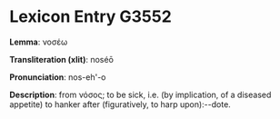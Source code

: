 # Lexicon Entry G3552

**Lemma**: νοσέω

**Transliteration (xlit)**: noséō

**Pronunciation**: nos-eh'-o

**Description**:
from νόσος; to be sick, i.e. (by implication, of a diseased appetite) to hanker after (figuratively, to harp upon):--dote.
